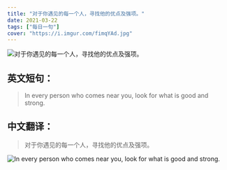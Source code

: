 ```yaml
---
title: "对于你遇见的每一个人，寻找他的优点及强项。"
date: 2021-03-22
tags: ["每日一句"]
cover: "https://i.imgur.com/fimqYAd.jpg"
---
```


![对于你遇见的每一个人，寻找他的优点及强项。](https://i.imgur.com/wXJi6HY.jpg)

## 英文短句：
> In every person who comes near you, look for what is good and strong.

<!--more-->

## 中文翻译：
> 对于你遇见的每一个人，寻找他的优点及强项。

![In every person who comes near you, look for what is good and strong.](https://i.imgur.com/iG0JLX4.jpg)

